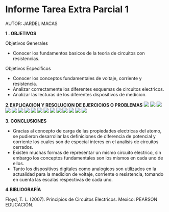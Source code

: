 # Informe Tarea Extra Parcial 1

AUTOR: JARDEL MACAS

**1 . OBJETIVOS**

Objetivos Generales
*  Conocer los fundamentos basicos de la teoria de circuitos con resistencias.

Objetivos Especificos

* Conocer los conceptos fundamentales de voltaje, corriente y resistencia.
* Analizar correctamente los diferentes esquemas de circuitos electricos.
* Analizar las lecturas de los diferentes dispositivos de medicion.



**2.EXPLICACION Y RESOLUCION DE EJERCICIOS O PROBLEMAS**
![](https://github.com/JardelMacas/Tarea-Extra1/blob/main/Ejercicios/EjerCap2Floyd-01.png )
![](https://github.com/JardelMacas/Tarea-Extra1/blob/main/Ejercicios/EjerCap2Floyd-02.png )
![](https://github.com/JardelMacas/Tarea-Extra1/blob/main/Ejercicios/EjerCap2Floyd-03.png )
![](https://github.com/JardelMacas/Tarea-Extra1/blob/main/Ejercicios/EjerCap2Floyd-04.png )
![](https://github.com/JardelMacas/Tarea-Extra1/blob/main/Ejercicios/EjerCap2Floyd-05.png )
![](https://github.com/JardelMacas/Tarea-Extra1/blob/main/Ejercicios/EjerCap2Floyd-06.png )
![](https://github.com/JardelMacas/Tarea-Extra1/blob/main/Ejercicios/EjerCap2Floyd-07.png )
![](https://github.com/JardelMacas/Tarea-Extra1/blob/main/Ejercicios/EjerCap2Floyd-08.png )
![](https://github.com/JardelMacas/Tarea-Extra1/blob/main/Ejercicios/EjerCap2Floyd-09.png )
![](https://github.com/JardelMacas/Tarea-Extra1/blob/main/Ejercicios/EjerCap2Floyd-10.png )
![](https://github.com/JardelMacas/Tarea-Extra1/blob/main/Ejercicios/EjerCap2Floyd-11.png )
![](https://github.com/JardelMacas/Tarea-Extra1/blob/main/Ejercicios/EjerCap2Floyd-12.png )
![](https://github.com/JardelMacas/Tarea-Extra1/blob/main/Ejercicios/EjerCap2Floyd-13.png )
![](https://github.com/JardelMacas/Tarea-Extra1/blob/main/Ejercicios/EjerCap2Floyd-14.png )
![](https://github.com/JardelMacas/Tarea-Extra1/blob/main/Ejercicios/EjerCap2Floyd-15.png )
![](https://github.com/JardelMacas/Tarea-Extra1/blob/main/Ejercicios/EjerCap2Floyd-16.png )

**3. CONCLUSIONES**

* Gracias al concepto de carga de las propiedades electricas del atomo, se pudieron desarrollar las definiciones de diferencia de potencial y corriente los cuales son de especial interes en el analisis de circuitos cerrados.
* Existen muchas formas de representar un mismo circuito electrico, sin embargo los conceptos fundamentales son los mismos en cada uno de ellos.
* Tanto los dispositivos digitales como analogicos son utilizados en la actualidad para la medicion de voltaje, corriente o resistencia, tomando en cuenta las escalas respectivas de cada uno. 

**4.BIBLIOGRAFÍA**

Floyd, T. L. (2007). Principios de Circuitos Electricos. Mexico: PEARSON EDUCACIÓN.
